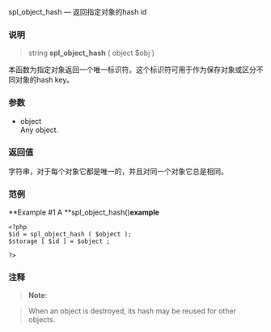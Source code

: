  spl_object_hash — 返回指定对象的hash id

### 说明

> string  **spl_object_hash** ( object $obj )

本函数为指定对象返回一个唯一标识符。这个标识符可用于作为保存对象或区分不同对象的hash key。 

### 参数

- object   
Any object. 

### 返回值

字符串，对于每个对象它都是唯一的，并且对同一个对象它总是相同。 

### 范例

**Example #1 A **spl_object_hash()**example**
```
<?php  
$id = spl_object_hash ( $object ); 
$storage [ $id ] = $object ; 

?>  
```

### 注释

> **Note**: 

> When an object is destroyed, its hash may be reused for other objects.
